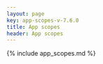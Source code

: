 ```yaml
---
layout: page
key: app-scopes-v-7.6.0
title: App scopes
header: App scopes
---
```


{% include app_scopes.md %}
